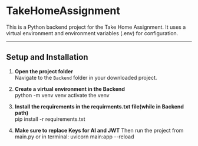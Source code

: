 # TakeHomeAssignment

This is a Python backend project for the Take Home Assignment. It uses a virtual environment and environment variables (.env) for configuration.

---

## Setup and Installation

1. **Open the project folder**  
   Navigate to the `Backend` folder in your downloaded project.

2. **Create a virtual environment in the Backend**  
python -m venv venv
activate the venv

3. **Install the requirements in the requirments.txt file(while in Backend path)**  
pip install -r requirements.txt

4. **Make sure to replace Keys for AI and JWT**
Then run the project from main.py
or in terminal:
uvicorn main:app --reload